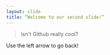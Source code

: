 ```yaml
---
layout: slide
title: “Welcome to our second slide!”
---
```

> Isn't Github really cool?  

Use the left arrow to go back!
